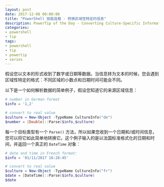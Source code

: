 ```yaml
---
layout: post
date: 2017-12-08 00:00:00
title: "PowerShell 技能连载 - 转换区域性特定的信息"
description: PowerTip of the Day - Converting Culture-Specific Information
categories:
- powershell
- tip
tags:
- powershell
- tip
- powertip
- series
---
```

假设您以文本的形式收到了数字或日期等数据。当信息转为文本的时候，您会遇到区域性特定的格式：不同区域的小数点和日期时间可能会不同。

以下是一个如何解析数据的简单例子，假设您知道它的来源区域信息：

```powershell
# number in German format
$info = '1,2'

# convert to real value
$culture = New-Object -TypeName CultureInfo("de")
$number = [Double]::Parse($info,$culture)
```

每一个目标类型有一个 `Parse()` 方法，所以如果您收到一个日期和/或时间信息，您可以将它如此简单地转换它。这个例子输入的是以法国标准格式化的日期和时间，并返回一个真正的 `DateTime` 对象：

```powershell
# date and time in French format:
$info = '01/11/2017 16:28:45'

# convert to real value
$culture = New-Object -TypeName CultureInfo("fr")
$date = [DateTime]::Parse($info,$culture)
$date
```

<!--本文国际来源：[Converting Culture-Specific Information](http://community.idera.com/powershell/powertips/b/tips/posts/converting-culture-specific-information)-->
